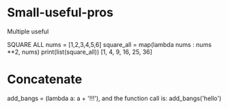 # Small-useful-pros
Multiple useful 

SQUARE ALL
nums = [1,2,3,4,5,6]
square_all = map(lambda nums : nums **2, nums)
print(list(square_all))
[1, 4, 9, 16, 25, 36]

# Concatenate
add_bangs = (lambda a: a + '!!!'), and the function call is: add_bangs('hello')
